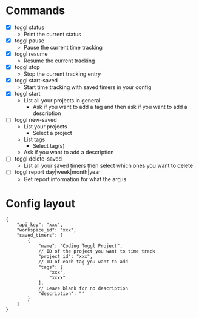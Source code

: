# Commands
- [x] toggl status
    * Print the current status
- [x] toggl pause
    * Pause the current time tracking
- [x] toggl resume
    * Resume the current tracking
- [x] toggl stop
    * Stop the current tracking entry
- [x] toggl start-saved
    * Start time tracking with saved timers in your config
- [x] toggl start
    * List all your projects in general
        * Ask if you want to add a tag and then ask if you want to add a description
- [ ] toggl new-saved
    * List your projects
        * Select a project
    * List tags
        * Select tag(s)
    * Ask if you want to add a description
- [ ] toggl delete-saved
    * List all your saved timers then select which ones you want to delete
- [ ] toggl report day|week|month|year
    * Get report information for what the arg is

# Config layout
```jsonc
{
    "api_key": "xxx",
    "workspace_id": "xxx",
    "saved_timers": [
        {
            "name": "Coding Toggl Project",
            // ID of the project you want to time track
            "project_id": "xxx",
            // ID of each tag you want to add
            "tags": [
                "xxx",
                "xxxx"
            ],
            // Leave blank for no description
            "description": ""
        }
    ]
}
```
